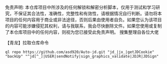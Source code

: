 免责声明: 本仓库项目中所涉及的任何解锁和解密分析脚本，仅用于测试和学习研究，不保证其合法性，准确性，完整性和有效性，请根据情况自行判断。请勿将本项目的任何内容用于商业或非法途径，否则后果由使用者自负。如果您认为该项目的内容可能涉嫌侵犯其权利，请与我联系，我会尽快删除文件。如果您使用或复制了本仓库项目中的任何内容，则视为您已接受此免责声明。
搜集整理自各位大佬

【青龙】拉取仓库命令
```
ql repo https://github.com/asd920/Auto-jd.git "jd_|jx_|getJDCookie" "backUp" "^jd[^_]|USER|sendNotify|sign_graphics_validate|JDJR|JDSign"
```
